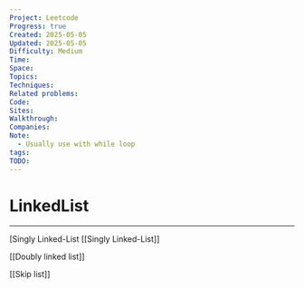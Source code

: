 ```yaml
---
Project: Leetcode
Progress: true
Created: 2025-05-05
Updated: 2025-05-05
Difficulty: Medium
Time: 
Space: 
Topics: 
Techniques: 
Related problems: 
Code: 
Sites: 
Walkthrough: 
Companies: 
Note:
  - Usually use with while loop
tags: 
TODO: 
---
```

# LinkedList
---


[Singly Linked-List
[[Singly Linked-List]]

[[Doubly linked list]]

[[Skip list]]
